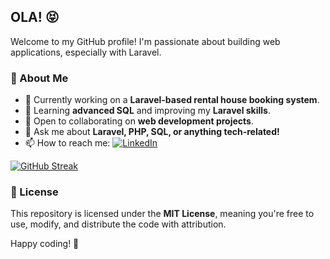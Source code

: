 ## OLA! 😝  

Welcome to my GitHub profile! I'm passionate about building web applications, especially with Laravel.  

### 🚀 About Me  
- 🔭 Currently working on a **Laravel-based rental house booking system**.  
- 🌱 Learning **advanced SQL** and improving my **Laravel skills**.  
- 👯 Open to collaborating on **web development projects**.  
- 💬 Ask me about **Laravel, PHP, SQL, or anything tech-related!**  
- 📫 How to reach me: [![LinkedIn](https://img.shields.io/badge/LinkedIn-0A66C2?style=flat&logo=linkedin&logoColor=white)](https://www.linkedin.com/in/dennis-wanjiku-64631b257/)  


[![GitHub Streak](https://streak-stats.demolab.com?user=mwangiiii&theme=dark&date_format=j%20M%5B%20Y%5D&exclude_days=Sun%2CSat&hide_total_contributions=true)](https://git.io/streak-stats)  

### 📜 License  
This repository is licensed under the **MIT License**, meaning you're free to use, modify, and distribute the code with attribution.  

Happy coding! 🚀  
